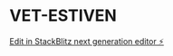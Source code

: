 # VET-ESTIVEN

[Edit in StackBlitz next generation editor ⚡️](https://stackblitz.com/~/github.com/emprenderrs/VET-ESTIVEN)